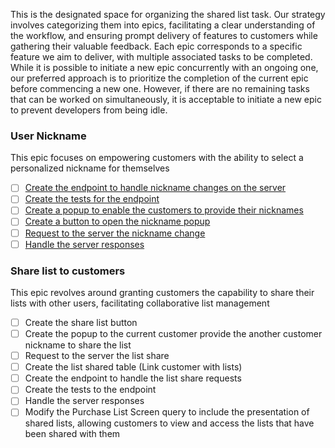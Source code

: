 This is the designated space for organizing the shared list task. Our strategy involves categorizing them into epics, facilitating a clear understanding of the workflow, and ensuring prompt delivery of features to customers while gathering their valuable feedback. Each epic corresponds to a specific feature we aim to deliver, with multiple associated tasks to be completed. While it is possible to initiate a new epic concurrently with an ongoing one, our preferred approach is to prioritize the completion of the current epic before commencing a new one. However, if there are no remaining tasks that can be worked on simultaneously, it is acceptable to initiate a new epic to prevent developers from being idle.


### User Nickname

This epic focuses on empowering customers with the ability to select a personalized nickname for themselves

- [ ] [Create the endpoint to handle nickname changes on the server](https://github.com/gumberss/PurchaseListinator/issues/134)
- [ ] [Create the tests for the endpoint](https://github.com/gumberss/PurchaseListinator/issues/135)
- [ ] [Create a popup to enable the customers to provide their nicknames](https://github.com/gumberss/FinanceControlinatorMobile/issues/159)
- [ ] [Create a button to open the nickname popup](https://github.com/gumberss/FinanceControlinatorMobile/issues/160)
- [ ] [Request to the server the nickname change](https://github.com/gumberss/FinanceControlinatorMobile/issues/161)
- [ ] [Handle the server responses](https://github.com/gumberss/FinanceControlinatorMobile/issues/162)

### Share list to customers

This epic revolves around granting customers the capability to share their lists with other users, facilitating collaborative list management

- [ ] Create the share list button
- [ ] Create the popup to the current customer provide the another customer nickname to share the list
- [ ] Request to the server the list share
- [ ] Create the list shared table (Link customer with lists)
- [ ] Create the endpoint to handle the list share requests
- [ ] Create the tests to the endpoint
- [ ] Handle the server responses
- [ ] Modify the Purchase List Screen query to include the presentation of shared lists, allowing customers to view and access the lists that have been shared with them